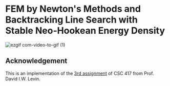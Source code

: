 # FEM by Newton's Methods and Backtracking Line Search with Stable Neo-Hookean Energy Density


![ezgif com-video-to-gif (1)](https://user-images.githubusercontent.com/78880538/218623645-63333f3a-b6cd-436e-8250-0b08e85539a6.gif)


## Acknowledgement
This is an implementation of the [3rd assignment](https://github.com/dilevin/CSC417-a3-finite-elements-3d) of CSC 417 from Prof. David I.W. Levin.
